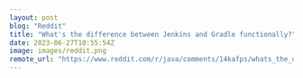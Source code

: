 ```yaml
---
layout: post
blog: "Reddit"
title: "What's the difference between Jenkins and Gradle functionally?"
date: 2023-06-27T10:55:54Z
image: images/reddit.png
remote_url: "https://www.reddit.com/r/java/comments/14kafps/whats_the_difference_between_jenkins_and_gradle/"
---
```

